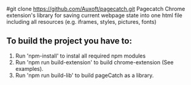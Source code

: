 #git clone https://github.com/Auxoft/pagecatch.git Pagecatch
Chrome extension's library for saving current webpage state into one html file including all resources (e.g. iframes, styles, pictures, fonts)

## To build the project you have to:

1. Run 'npm-install' to instal all required npm modules
2. Run 'npm run build-extension' to build chrome-extension (See examples).
3. Run 'npm run build-lib' to build pageCatch as a library.

